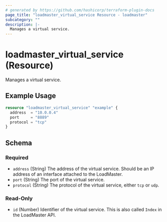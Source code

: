 ```yaml
---
# generated by https://github.com/hashicorp/terraform-plugin-docs
page_title: "loadmaster_virtual_service Resource - loadmaster"
subcategory: ""
description: |-
  Manages a virtual service.
---
```


# loadmaster_virtual_service (Resource)

Manages a virtual service.

## Example Usage

```terraform
resource "loadmaster_virtual_service" "example" {
  address  = "10.0.0.4"
  port     = "8889"
  protocol = "tcp"
}
```

<!-- schema generated by tfplugindocs -->
## Schema

### Required

- `address` (String) The address of the virtual service. Should be an IP address of an interface attached to the LoadMaster.
- `port` (String) The port of the virtual service.
- `protocol` (String) The protocol of the virtual service, either `tcp` or `udp`.

### Read-Only

- `id` (Number) Identifier of the virtual service. This is also called `Index` in the LoadMaster API.
